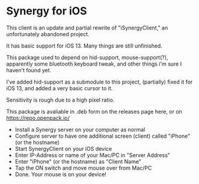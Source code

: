 # Synergy for iOS

This client is an update and partial rewrite of "iSynergyClient," an unfortunately abandoned project. 

It has basic support for iOS 13. Many things are still unfinished.

This package used to depend on hid-support, mouse-support(?), apparently some bluetooth keyboard tweak, and other things i'm sure I haven't found yet. 

I've added hid-support as a submodule to this project, (partially) fixed it for iOS 13, and added a very basic cursor to it.

Sensitivity is rough due to a high pixel ratio.

This package is avaliable in .deb form on the releases page here, or on https://repo.openpack.io/

* Install a Synergy server on your computer as normal
* Configure server to have one additional screen (client) called "iPhone" (or the hostname)
* Start SynergyClient on your iOS device
* Enter IP-Address or name of your Mac/PC in "Server Address"
* Enter "iPhone" (or the hostname) as "Client Name"
* Tap the ON switch and move mouse over from Mac/PC
* Done. Your mouse is on your device!
